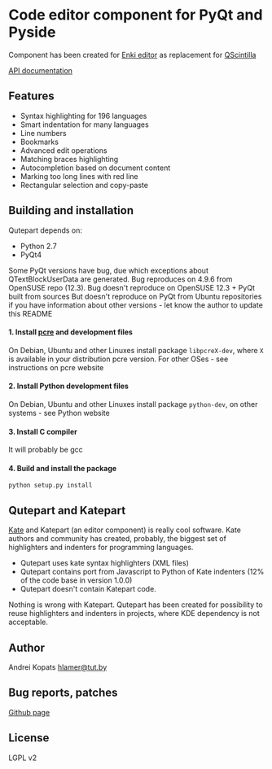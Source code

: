 # Code editor component for PyQt and Pyside

Component has been created for [Enki editor](http://enki-editor.org) as replacement for [QScintilla](http://www.riverbankcomputing.com/software/qscintilla/intro)

[API documentation](https://qutepart.readthedocs.org/en/latest/)

## Features
* Syntax highlighting for 196 languages
* Smart indentation for many languages
* Line numbers
* Bookmarks
* Advanced edit operations
* Matching braces highlighting
* Autocompletion based on document content
* Marking too long lines with red line
* Rectangular selection and copy-paste

## Building and installation
Qutepart depends on:

* Python 2.7
* PyQt4

Some PyQt versions have bug, due which exceptions about QTextBlockUserData are generated.
Bug reproduces on 4.9.6 from OpenSUSE repo (12.3).
Bug doesn't reproduce on OpenSUSE 12.3 + PyQt built from sources
But doesn't reproduce on PyQt from Ubuntu repositories
if you have information about other versions - let know the author to update this README


#### 1. Install [pcre](http://www.pcre.org/) and development files
On Debian, Ubuntu and other Linuxes install package ``libpcreX-dev``, where ``X`` is available in your distribution pcre version.
For other OSes - see instructions on pcre website

#### 2. Install Python development files
On Debian, Ubuntu and other Linuxes install package ``python-dev``, on other systems - see Python website

#### 3. Install C compiler
It will probably be gcc

#### 4. Build and install the package
``python setup.py install``

## Qutepart and Katepart
[Kate](http://kate-editor.org/) and Katepart (an editor component) is really cool software. Kate authors and community has created, probably, the biggest set of highlighters and indenters for programming languages.

* Qutepart uses kate syntax highlighters (XML files)
* Qutepart contains port from Javascript to Python of Kate indenters (12% of the code base in version 1.0.0)
* Qutepart doesn't contain Katepart code.

Nothing is wrong with Katepart. Qutepart has been created for possibility to reuse highlighters and indenters in projects, where KDE dependency is not acceptable.

## Author
Andrei Kopats
[hlamer@tut.by](mailto:hlamer@tut.by)

## Bug reports, patches
[Github page](https://github.com/hlamer/qutepart)

## License
LGPL v2
